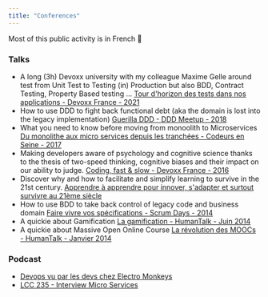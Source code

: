 ```yaml
---
title: "Conferences"
---
```


Most of this public activity is in French 🙂

### Talks

- A long (3h) Devoxx university with my colleague Maxime Gelle around test from Unit Test to Testing (in) Production but also BDD, Contract Testing, Property Based testing ...
[Tour d'horizon des tests dans nos applications - Devoxx France - 2021](https://www.youtube.com/watch?v=AeuCcq_bCDw)
- How to use DDD to fight back functional debt (aka the domain is lost into the legacy implementation)
[Guerilla DDD - DDD Meetup - 2018](https://www.youtube.com/watch?v=ZqiK881GR7s)
- What you need to know before moving from monoolith to Microservices
[Du monolithe aux micro services depuis les tranchées - Codeurs en Seine - 2017](https://www.youtube.com/watch?v=dr757aMEBko)
- Making developers aware of psychology and cognitive science thanks to the thesis of two-speed thinking, cognitive biases and their impact on our ability to judge.
[Coding, fast & slow - Devoxx France - 2016](https://www.infoq.com/fr/presentations/lfkr-maxime-mader-yannick-grenzinger-coding-fast-slow/)
- Discover why and how to facilitate and simplify learning to survive in the 21st century. 
[Apprendre à apprendre pour innover, s'adapter et surtout survivre au 21ème siècle](https://www.infoq.com/fr/presentations/apprendre-a-apprendre)
- How to use BDD to take back control of legacy code and business domain
[Faire vivre vos spécifications - Scrum Days - 2014](https://www.youtube.com/watch?v=aKPkvovDwEY)
- A quickie about Gamification
[La gamification - HumanTalk - Juin 2014](https://www.youtube.com/watch?v=0z2kyjie3LU)
- A quickie about Massive Open Online Course
[La révolution des MOOCs - HumanTalk - Janvier 2014](https://www.youtube.com/watch?v=rrMwbQf7D7M)

### Podcast

- [Devops vu par les devs chez Electro Monkeys](https://www.youtube.com/watch?v=3QNERrYYRqE)
- [LCC 235 - Interview Micro Services](https://lescastcodeurs.com/2020/07/08/lcc-235-interview-micro-services-avec-@ygrenzinger-et-@khaledsouf/)
